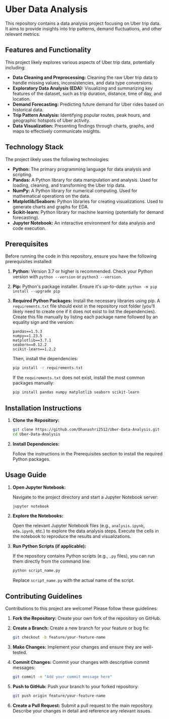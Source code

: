 # Uber Data Analysis

This repository contains a data analysis project focusing on Uber trip data.  It aims to provide insights into trip patterns, demand fluctuations, and other relevant metrics.

## Features and Functionality

This project likely explores various aspects of Uber trip data, potentially including:

*   **Data Cleaning and Preprocessing:** Cleaning the raw Uber trip data to handle missing values, inconsistencies, and data type conversions.
*   **Exploratory Data Analysis (EDA):** Visualizing and summarizing key features of the dataset, such as trip duration, distance, time of day, and location.
*   **Demand Forecasting:** Predicting future demand for Uber rides based on historical data.
*   **Trip Pattern Analysis:** Identifying popular routes, peak hours, and geographic hotspots of Uber activity.
*   **Data Visualization:** Presenting findings through charts, graphs, and maps to effectively communicate insights.

## Technology Stack

The project likely uses the following technologies:

*   **Python:** The primary programming language for data analysis and scripting.
*   **Pandas:** A Python library for data manipulation and analysis.  Used for loading, cleaning, and transforming the Uber trip data.
*   **NumPy:** A Python library for numerical computing. Used for mathematical operations on the data.
*   **Matplotlib/Seaborn:** Python libraries for creating visualizations.  Used to generate charts and graphs for EDA.
*   **Scikit-learn:** Python library for machine learning (potentially for demand forecasting).
*   **Jupyter Notebook:** An interactive environment for data analysis and code execution.

## Prerequisites

Before running the code in this repository, ensure you have the following prerequisites installed:

1.  **Python:**  Version 3.7 or higher is recommended.  Check your Python version with `python --version` or `python3 --version`.

2.  **Pip:**  Python's package installer.  Ensure it's up-to-date: `python -m pip install --upgrade pip`

3.  **Required Python Packages:** Install the necessary libraries using pip.  A `requirements.txt` file should exist in the repository root folder (you'll likely need to create one if it does not exist to list the dependencies). Create this file manually by listing each package name followed by an equality sign and the version:

    ```
    pandas==1.5.3
    numpy==1.23.5
    matplotlib==3.7.1
    seaborn==0.12.2
    scikit-learn==1.2.2
    ```

    Then, install the dependencies:

    ```bash
    pip install -r requirements.txt
    ```
    If the `requirements.txt` does not exist, install the most common packages manually:
    ```bash
    pip install pandas numpy matplotlib seaborn scikit-learn
    ```

## Installation Instructions

1.  **Clone the Repository:**

    ```bash
    git clone https://github.com/Dhanashri2512/Uber-Data-Analysis.git
    cd Uber-Data-Analysis
    ```

2.  **Install Dependencies:**

    Follow the instructions in the Prerequisites section to install the required Python packages.

## Usage Guide

1.  **Open Jupyter Notebook:**

    Navigate to the project directory and start a Jupyter Notebook server:

    ```bash
    jupyter notebook
    ```

2.  **Explore the Notebooks:**

    Open the relevant Jupyter Notebook files (e.g., `analysis.ipynb`, `eda.ipynb`, etc.) to explore the data analysis steps.  Execute the cells in the notebook to reproduce the results and visualizations.

3.  **Run Python Scripts (if applicable):**

    If the repository contains Python scripts (e.g., `.py` files), you can run them directly from the command line:

    ```bash
    python script_name.py
    ```

    Replace `script_name.py` with the actual name of the script.


## Contributing Guidelines

Contributions to this project are welcome!  Please follow these guidelines:

1.  **Fork the Repository:** Create your own fork of the repository on GitHub.

2.  **Create a Branch:** Create a new branch for your feature or bug fix:

    ```bash
    git checkout -b feature/your-feature-name
    ```

3.  **Make Changes:** Implement your changes and ensure they are well-tested.

4.  **Commit Changes:** Commit your changes with descriptive commit messages:

    ```bash
    git commit -m "Add your commit message here"
    ```

5.  **Push to GitHub:** Push your branch to your forked repository:

    ```bash
    git push origin feature/your-feature-name
    ```

6.  **Create a Pull Request:** Submit a pull request to the main repository.  Describe your changes in detail and reference any relevant issues.


